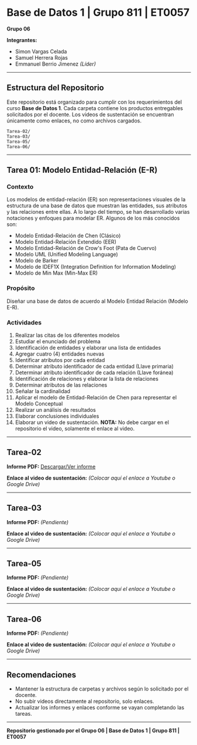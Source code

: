 # Base de Datos 1 | Grupo 811 | ET0057

**Grupo 06**

**Integrantes:**
- Simon Vargas Celada
- Samuel Herrera Rojas
- Emmanuel Berrio Jimenez *(Líder)*

---

## Estructura del Repositorio

Este repositorio está organizado para cumplir con los requerimientos del curso **Base de Datos 1**. Cada carpeta contiene los productos entregables solicitados por el docente. Los videos de sustentación se encuentran únicamente como enlaces, no como archivos cargados.

```
Tarea-02/
Tarea-03/
Tarea-05/
Tarea-06/
```

---

## Tarea 01: Modelo Entidad-Relación (E-R)

### Contexto
Los modelos de entidad-relación (ER) son representaciones visuales de la estructura de una base de datos que muestran las entidades, sus atributos y las relaciones entre ellas. A lo largo del tiempo, se han desarrollado varias notaciones y enfoques para modelar ER. Algunos de los más conocidos son:
- Modelo Entidad-Relación de Chen (Clásico)
- Modelo Entidad-Relación Extendido (EER)
- Modelo Entidad-Relación de Crow's Foot (Pata de Cuervo)
- Modelo UML (Unified Modeling Language)
- Modelo de Barker
- Modelo de IDEF1X (Integration Definition for Information Modeling)
- Modelo de Min Max (Min-Max ER)

### Propósito
Diseñar una base de datos de acuerdo al Modelo Entidad Relación (Modelo E-R).

### Actividades
1. Realizar las citas de los diferentes modelos
2. Estudiar el enunciado del problema
3. Identificación de entidades y elaborar una lista de entidades
4. Agregar cuatro (4) entidades nuevas
5. Identificar atributos por cada entidad
6. Determinar atributo identificador de cada entidad (Llave primaria)
7. Determinar atributo identificador de cada relación (Llave foránea)
8. Identificación de relaciones y elaborar la lista de relaciones
9. Determinar atributos de las relaciones
10. Señalar la cardinalidad
11. Aplicar el modelo de Entidad-Relación de Chen para representar el Modelo Conceptual
12. Realizar un análisis de resultados
13. Elaborar conclusiones individuales
14. Elaborar un video de sustentación. **NOTA:** No debe cargar en el repositorio el video, solamente el enlace al video.

---

## Tarea-02

**Informe PDF:** [Descargar/Ver informe](DB01_Grupo6_ET0057/tarea-02/2025-2-tia-02-informe-equipo06.pdf)

**Enlace al video de sustentación:** *(Colocar aquí el enlace a Youtube o Google Drive)*

---

## Tarea-03

**Informe PDF:** *(Pendiente)*

**Enlace al video de sustentación:** *(Colocar aquí el enlace a Youtube o Google Drive)*

---

## Tarea-05

**Informe PDF:** *(Pendiente)*

**Enlace al video de sustentación:** *(Colocar aquí el enlace a Youtube o Google Drive)*

---

## Tarea-06

**Informe PDF:** *(Pendiente)*

**Enlace al video de sustentación:** *(Colocar aquí el enlace a Youtube o Google Drive)*

---

## Recomendaciones
- Mantener la estructura de carpetas y archivos según lo solicitado por el docente.
- No subir videos directamente al repositorio, solo enlaces.
- Actualizar los informes y enlaces conforme se vayan completando las tareas.

---

**Repositorio gestionado por el Grupo 06 | Base de Datos 1 | Grupo 811 | ET0057**
